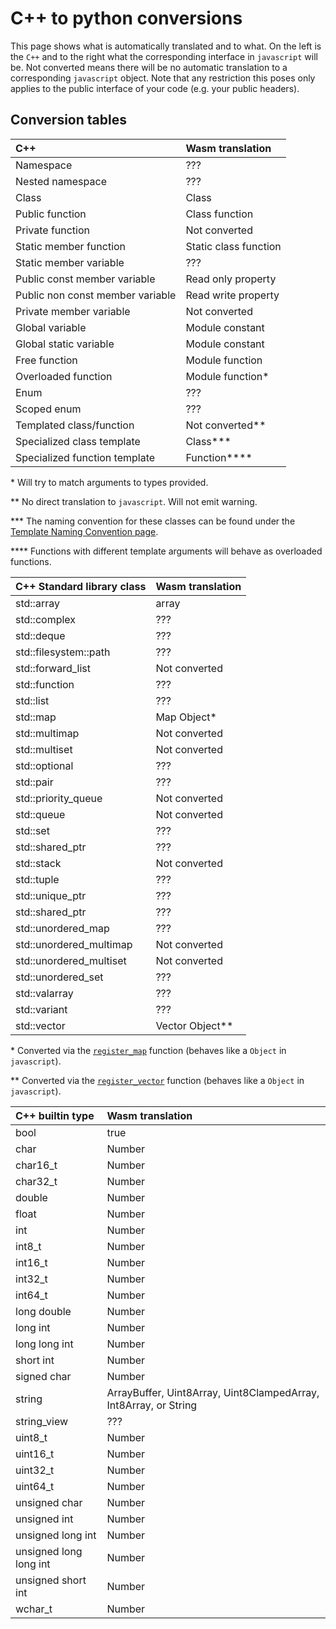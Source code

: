# C++ to python conversions #

This page shows what is automatically translated and to what.
On the left is the `C++` and to the right what the corresponding interface in `javascript` will be.
Not converted means there will be no automatic translation to a corresponding `javascript` object.
Note that any restriction this poses only applies to the public interface of your code (e.g. your public headers).

## Conversion tables ##

| C++                                 | Wasm translation               |
|:----------------------------------- |:------------------------------ |
| Namespace                           | ???                            |
| Nested namespace                    | ???                            |
| Class                               | Class                          |
| Public function                     | Class function                 |
| Private function                    | Not converted                  |
| Static member function              | Static class function          |
| Static member variable              | ???                            |
| Public const member variable        | Read only property             |
| Public non const member variable    | Read write property            |
| Private member variable             | Not converted                  |
| Global variable                     | Module constant                |
| Global static variable              | Module constant                |
| Free function                       | Module function                |
| Overloaded function                 | Module function*               |
| Enum                                | ???                            |
| Scoped enum                         | ???                            |
| Templated class/function            | Not converted**                |
| Specialized class template          | Class***                       |
| Specialized function template       | Function****                   |

\* Will try to match arguments to types provided.

\*\* No direct translation to `javascript`. Will not emit warning.

\*\*\* The naming convention for these classes can be found under the [Template Naming Convention page](template_naming_convention.md).

\*\*\*\* Functions with different template arguments will behave as overloaded functions.

| C++ Standard library class      | Wasm translation                                                  |
|:------------------------------- |:----------------------------------------------------------------- |
| std::array                      | array                                                             |
| std::complex                    | ???                                                               |
| std::deque                      | ???                                                               |
| std::filesystem::path           | ???                                                               |
| std::forward\_list              | Not converted                                                     |
| std::function                   | ???                                                               |
| std::list                       | ???                                                               |
| std::map                        | Map Object*                                                       |
| std::multimap                   | Not converted                                                     |
| std::multiset                   | Not converted                                                     |
| std::optional                   | ???                                                               |
| std::pair                       | ???                                                               |
| std::priority\_queue            | Not converted                                                     |
| std::queue                      | Not converted                                                     |
| std::set                        | ???                                                               |
| std::shared_ptr                 | ???                                                               |
| std::stack                      | Not converted                                                     |
| std::tuple                      | ???                                                               |
| std::unique_ptr                 | ???                                                               |
| std::shared_ptr                 | ???                                                               |
| std::unordered\_map             | ???                                                               |
| std::unordered\_multimap        | Not converted                                                     |
| std::unordered\_multiset        | Not converted                                                     |
| std::unordered\_set             | ???                                                               |
| std::valarray                   | ???                                                               |
| std::variant                    | ???                                                               |
| std::vector                     | Vector Object**                                                   |

\* Converted via the [`register_map`](https://emscripten.org/docs/porting/connecting_cpp_and_javascript/embind.html#built-in-type-conversions) function (behaves like a `Object` in `javascript`).

\*\* Converted via the [`register_vector`](https://emscripten.org/docs/porting/connecting_cpp_and_javascript/embind.html#built-in-type-conversions) function (behaves like a `Object` in `javascript`).


| C++ builtin type           | Wasm translation                                                 |
|:-------------------------- |:---------------------------------------------------------------- |
| bool                       | true || false                                                    |
| char                       | Number                                                           |
| char16\_t                  | Number                                                           |
| char32\_t                  | Number                                                           |
| double                     | Number                                                           |
| float                      | Number                                                           |
| int                        | Number                                                           |
| int8_t                     | Number                                                           |
| int16_t                    | Number                                                           |
| int32_t                    | Number                                                           |
| int64_t                    | Number                                                           |
| long double                | Number                                                           |
| long int                   | Number                                                           |
| long long int              | Number                                                           |
| short int                  | Number                                                           |
| signed char                | Number                                                           |
| string                     | ArrayBuffer, Uint8Array, Uint8ClampedArray, Int8Array, or String |
| string\_view               | ???                                                              |
| uint8_t                    | Number                                                           |
| uint16_t                   | Number                                                           |
| uint32_t                   | Number                                                           |
| uint64_t                   | Number                                                           |
| unsigned char              | Number                                                           |
| unsigned int               | Number                                                           |
| unsigned long int          | Number                                                           |
| unsigned long long int     | Number                                                           |
| unsigned short int         | Number                                                           |
| wchar\_t                   | Number                                                           |

